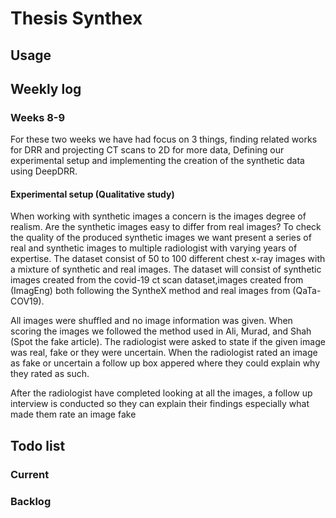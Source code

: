 # Thesis Synthex

## Usage



## Weekly log

### Weeks 8-9


For these two weeks we have had focus on 3 things, finding related works for DRR and projecting CT scans to 2D for more data, Defining our experimental setup and implementing the creation of the synthetic data using DeepDRR.



#### Experimental setup (Qualitative study)

When working with synthetic images a concern is the
images degree of realism. Are the synthetic images easy to
differ from real images? To check the quality of the produced
synthetic images we want present a series of real and synthetic images to multiple radiologist with varying years of expertise. The dataset consist of 50 to 100 different chest
x-ray images with a mixture of synthetic and real images.
The dataset will consist of synthetic images created from the
covid-19 ct scan dataset,images created from (ImagEng)
both following the SyntheX method and real images from (QaTa-COV19).

All images were shuffled and no
image information was given. When scoring the images we followed the method used in Ali,
Murad, and Shah (Spot the fake article). The radiologist were asked to state if the given image was real, fake or they were uncertain. When the radiologist rated an image as fake or uncertain a follow up box appered where they could explain why they rated as such.

After the radiologist have completed looking at all the images, a follow up interview is conducted so they can explain their findings especially what made them rate an image fake




## Todo list


### Current


### Backlog


